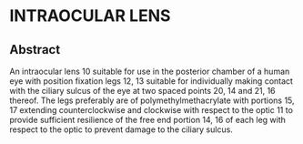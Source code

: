 # INTRAOCULAR LENS

## Abstract
An intraocular lens 10 suitable for use in the posterior chamber of a human eye with position fixation legs 12, 13 suitable for individually making contact with the ciliary sulcus of the eye at two spaced points 20, 14 and 21, 16 thereof. The legs preferably are of polymethylmethacrylate with portions 15, 17 extending counterclockwise and clockwise with respect to the optic 11 to provide sufficient resilience of the free end portion 14, 16 of each leg with respect to the optic to prevent damage to the ciliary sulcus.